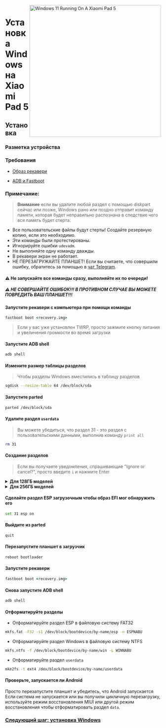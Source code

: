 ﻿<img align="right" src="https://raw.githubusercontent.com/erdilS/Port-Windows-11-Xiaomi-Pad-5/main/nabu.png" width="425" alt="Windows 11 Running On A Xiaomi Pad 5">


# Установка Windows на Xiaomi Pad 5

## Установка

### Разметка устройства

### Требования

- [Образ рекавери](https://github.com/erdilS/Port-Windows-11-Xiaomi-Pad-5/releases/download/1.0/recovery.img)

- [ADB и Fastboot](https://developer.android.com/studio/releases/platform-tools)

### Примечание:
> **Внимание** если вы удалите любой раздел с помощью diskpart сейчас или позже, Windows рано или поздно отправит команду памяти, которая будет неправильно распознана в следствие чего вся память будет стерта.
- Все пользовательские файлы будут стерты! Создайте резервную копию, если это необходимо.
- Эти команды были протестированы.
- Игнорируйте ошибки `udevadm`.
- Не выполняйте одну команду дважды.
- В рекавери экран не работает.
- НЕ ПЕРЕЗАГРУЖАЙТЕ ПЛАНШЕТ! Если вы считаете, что совершили ошибку, обратитесь за помощью в [чат Telegram](https://t.me/nabuwoa).


#### ⚠️ Не запускайте все команды сразу, выполняйте их по очереди!

##### ⚠️ НЕ СОВЕРШАЙТЕ ОШИБОК!!! В ПРОТИВНОМ СЛУЧАЕ ВЫ МОЖЕТЕ ПОВРЕДИТЬ ВАШ ПЛАНШЕТ!!!


#### Запустите рекавери с компьютера при помощи команды
```cmd
fastboot boot <recovery.img>
```
> Если у вас уже установлен TWRP, просто зажмите кнопку питания и увеличения громкости во время загрузки

#### Запустите ADB shell
```cmd
adb shell
```

#### Измените размер таблицы разделов
> Чтобы разделы Windows вместились в таблицу разделов
```sh
sgdisk --resize-table 64 /dev/block/sda
```

#### Запустите parted
```sh
parted /dev/block/sda
```

#### Удалите раздел `userdata`
> Вы можете убедиться, что раздел 31 - это раздел с пользовательскими данными, выполнив команду `print all`
```sh
rm 31
```

#### Создание разделов
> Если вы получаете уведомления, спрашивающие "Ignore or cancel?", просто введите `i` и нажмите Enter


<details>
<summary><b><strong>Для 128ГБ моделей</strong></b></summary>

- Создайте раздел ESP (хранит загрузчик Windows и файлы EFI)
```sh
mkpart esp fat32 10.9GB 11.4GB
```

- Создайте главный раздел, в который будет установлена Windows
```sh
mkpart win ntfs 11.4GB 70.2GB
```

- Создайте раздел для данных в Android
```sh
mkpart userdata ext4 70.2GB 126GB
```
  </summary>
</details>

<details>
<summary><b><strong>Для 256ГБ моделей</strong></b></summary>

- Создайте раздел ESP (хранит загрузчик Windows и файлы EFI)
```sh
mkpart esp fat32 10.9GB 11.4GB
```

- Создайте главный раздел, в который будет установлена Windows
```sh
mkpart win ntfs 11.4GB 120.8GB
```

- Создайте раздел для данных в Android
```sh
mkpart userdata ext4 120.8GB 254GB
```

  </summary>
</details>


#### Сделайте раздел ESP загрузочным чтобы образ EFI мог обнаружить его
```sh
set 31 esp on
```

#### Выйдите из parted
```sh
quit
```
#### Перезапустите планшет в загрузчик
```sh
reboot bootloader
```

#### Запустите рекавери
```cmd
fastboot boot <recovery.img>
```

#### Снова запустите ADB shell
```cmd
adb shell
```

#### Отформатируйте разделы
-  Отформатируйте раздел ESP в файловую систему FAT32
```sh
mkfs.fat -F32 -s1 /dev/block/bootdevice/by-name/esp -n ESPNABU
```

-  Отформатируйте раздел Windows в файловую систему NTFS
```sh
mkfs.ntfs -f /dev/block/bootdevice/by-name/win -L WINNABU
```

-  Отформатируйте раздел `userdata`
```sh
mke2fs -t ext4 /dev/block/bootdevice/by-name/userdata
```


#### Проверьте, запускается ли Android
Просто перезапустите планшет и убедитесь, что Android запускается Если система не запускается или вы получили цикличную перезагрузку, используйте режим восстановления MIUI или другой режим восстановления чтобы отформатировать раздел `data`.

### [Следующий шаг: установка Windows](/guide/Russian/2-install-ru.md)
